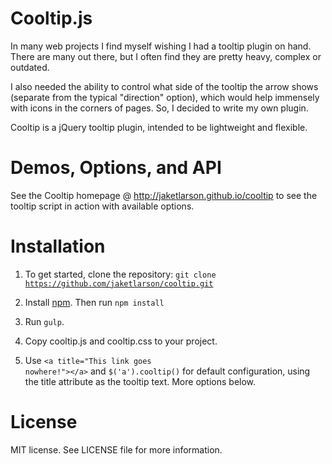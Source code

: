 # Cooltip.js
In many web projects I find myself wishing I had a tooltip plugin on hand. There are many out there, but I often find they are pretty heavy, complex or outdated.

I also needed the ability to control what side of the tooltip the arrow shows (separate from the typical "direction" option), which would help immensely with icons in the corners of pages. So, I decided to write my own plugin.

Cooltip is a jQuery tooltip plugin, intended to be lightweight and flexible.

# Demos, Options, and API
See the Cooltip homepage @ http://jaketlarson.github.io/cooltip to see the tooltip script in action with available options.

# Installation
1. To get started, clone the repository:
  <code>git clone https://github.com/jaketlarson/cooltip.git</code>

2. Install <a href="https://www.npmjs.com/">npm</a>. Then run
  <code>npm install</code>

3. Run <code>gulp</code>.

4. Copy cooltip.js and cooltip.css to your project.

5. Use <code>&lt;a title="This link goes nowhere!"&gt;&lt;/a&gt;</code> and <code>$('a').cooltip()</code> for default configuration, using the title attribute as the tooltip text. More options below.

# License
MIT license. See LICENSE file for more information.
